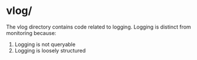 # vlog/

The vlog directory contains code related to logging. Logging is
distinct from monitoring because:
1) Logging is not queryable
2) Logging is loosely structured

